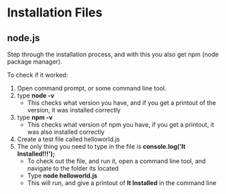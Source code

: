 # Installation Files

## node.js
Step through the installation process, and with this you also get npm (node package manager).

To check if it worked:
  1.  Open command prompt, or some command line tool.
  2.  type **node -v**
      - This checks what version you have, and if you get a printout of the version, it was installed correctly
  3.  type **npm -v**
      - This checks what version of npm you have, if you get a printout, it was also installed correctly
  4.  Create a test file called helloworld.js
  5.  The only thing you need to type in the file is **console.log('It Installed!!!');**
      - To check out the file, and run it, open a command line tool, and navigate to the folder its located
      - Type **node helloworld.js**
      - This will run, and give a printout of **It Installed** in the command line
